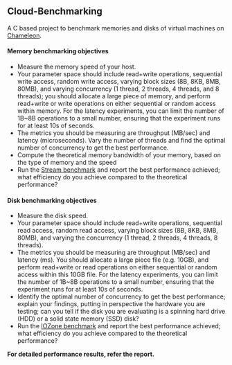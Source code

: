 ## Cloud-Benchmarking
A C based project to benchmark memories and disks of virtual machines on [Chameleon](https://www.chameleoncloud.org/).

#### Memory benchmarking objectives

* Measure the memory speed of your host.
* Your parameter space should include read+write operations, sequential write access, random write access, varying block sizes (8B, 8KB, 8MB, 80MB), and varying concurrency (1 thread, 2 threads, 4 threads, and 8 threads); you should allocate a large piece of memory, and perform read+write or write operations on either sequential or random access within memory. For the latency experiments, you can limit the number of 1B~8B operations to a small number, ensuring that the experiment runs for at least 10s of seconds.
* The metrics you should be measuring are throughput (MB/sec) and latency (microseconds). Vary the number of threads and find the optimal number of concurrency to get the best performance.
* Compute the theoretical memory bandwidth of your memory, based on the type of memory and the speed
* Run the [Stream benchmark](http://www.cs.virginia.edu/stream/) and report the best performance achieved; what efficiency do you achieve compared to the theoretical performance?

#### Disk benchmarking objectives
* Measure the disk speed.
* Your parameter space should include read+write operations, sequential read access, random read access, varying block sizes (8B, 8KB, 8MB, 80MB), and varying the concurrency (1 thread, 2 threads, 4 threads, 8 threads).
* The metrics you should be measuring are throughput (MB/sec) and latency (ms). You should allocate a large piece file (e.g. 10GB), and perform read+write or read operations on either sequential or random access within this 10GB file. For the latency experiments, you can limit the number of 1B~8B operations to a small number, ensuring that the experiment runs for at least 10s of seconds.
* Identify the optimal number of concurrency to get the best performance; explain your findings, putting in perspective the hardware you are testing; can you tell if the disk you are evaluating is a spinning hard drive (HDD) or a solid state memory (SSD) disk?
* Run the [IOZone benchmark](http://www.iozone.org/) and report the best performance achieved; what efficiency do you achieve compared to the theoretical performance? 


**For detailed performance results, refer the report.**
